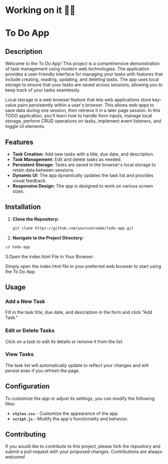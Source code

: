 # Working on it 🚀🙏
# To Do App

## Description

Welcome to the To Do App! This project is a comprehensive demonstration of task management using modern web technologies. The application provides a user-friendly interface for managing your tasks with features that include creating, reading, updating, and deleting tasks. The app uses local storage to ensure that your tasks are saved across sessions, allowing you to keep track of your tasks seamlessly.

Local storage is a web browser feature that lets web applications store key-value pairs persistently within a user's browser. This allows web apps to save data during one session, then retrieve it in a later page session. In this TODO application, you'll learn how to handle form inputs, manage local storage, perform CRUD operations on tasks, implement event listeners, and toggle UI elements.

## Features

- **Task Creation:** Add new tasks with a title, due date, and description.
- **Task Management:** Edit and delete tasks as needed.
- **Persistent Storage:** Tasks are saved in the browser's local storage to retain data between sessions.
- **Dynamic UI:** The app dynamically updates the task list and provides visual feedback.
- **Responsive Design:** The app is designed to work on various screen sizes.

## Installation

1. **Clone the Repository:**

   ```bash
   git clone https://github.com/yourusername/todo-app.git
2. **Navigate to the Project Directory:**

```bash
cd todo-app
```
3.Open the index.html File in Your Browser:

Simply open the index.html file in your preferred web browser to start using the To Do App

## Usage

### Add a New Task

Fill in the task title, due date, and description in the form and click "Add Task."

### Edit or Delete Tasks

Click on a task to edit its details or remove it from the list.

### View Tasks

The task list will automatically update to reflect your changes and will persist even if you refresh the page.

## Configuration

To customize the app or adjust its settings, you can modify the following files:

- **`styles.css`** - Customize the appearance of the app.
- **`script.js`** - Modify the app's functionality and behavior.

## Contributing

If you would like to contribute to this project, please fork the repository and submit a pull request with your proposed changes. Contributions are always welcome!


